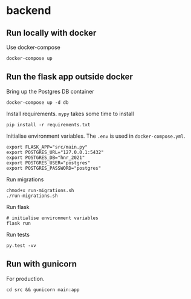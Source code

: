 # backend

## Run locally with docker

Use docker-compose
```
docker-compose up
```

## Run the flask app outside docker

Bring up the Postgres DB container
```
docker-compose up -d db
```

Install requirements.
`mypy` takes some time to install
```
pip install -r requirements.txt
```

Initialise environment variables. The `.env` is used in `docker-compose.yml`.
```
export FLASK_APP="src/main.py"
export POSTGRES_URL="127.0.0.1:5432"
export POSTGRES_DB="hnr_2021"
export POSTGRES_USER="postgres"
export POSTGRES_PASSWORD="postgres"
```

Run migrations
```
chmod+x run-migrations.sh
./run-migrations.sh
```

Run flask
```
# initialise environment variables
flask run
```

Run tests

```
py.test -vv
```

## Run with gunicorn
For production.
```
cd src && gunicorn main:app
```
